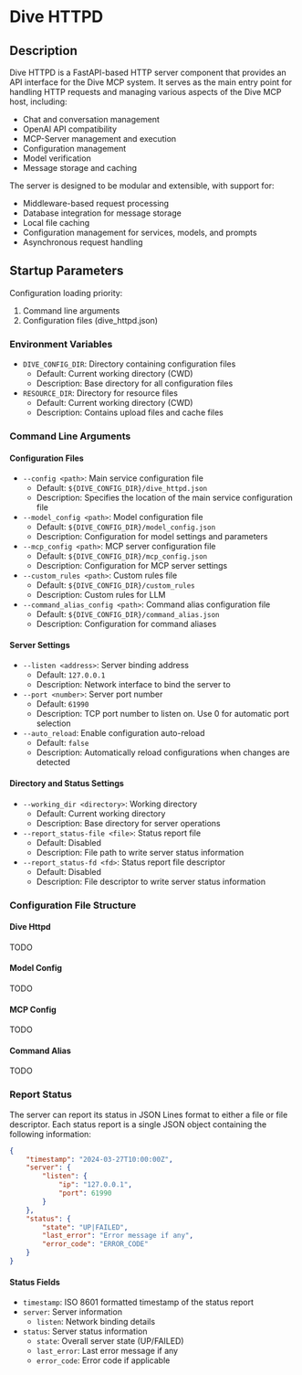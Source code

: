 # Dive HTTPD

## Description

Dive HTTPD is a FastAPI-based HTTP server component that provides an API interface for the Dive MCP system. It serves as the main entry point for handling HTTP requests and managing various aspects of the Dive MCP host, including:

- Chat and conversation management
- OpenAI API compatibility
- MCP-Server management and execution
- Configuration management
- Model verification
- Message storage and caching

The server is designed to be modular and extensible, with support for:
- Middleware-based request processing
- Database integration for message storage
- Local file caching
- Configuration management for services, models, and prompts
- Asynchronous request handling

## Startup Parameters

Configuration loading priority:
1. Command line arguments
2. Configuration files (dive_httpd.json)

### Environment Variables
- `DIVE_CONFIG_DIR`: Directory containing configuration files
  - Default: Current working directory (CWD)
  - Description: Base directory for all configuration files
- `RESOURCE_DIR`: Directory for resource files
  - Default: Current working directory (CWD)
  - Description: Contains upload files and cache files

### Command Line Arguments

#### Configuration Files
- `--config <path>`: Main service configuration file
  - Default: `${DIVE_CONFIG_DIR}/dive_httpd.json`
  - Description: Specifies the location of the main service configuration file
- `--model_config <path>`: Model configuration file
  - Default: `${DIVE_CONFIG_DIR}/model_config.json`
  - Description: Configuration for model settings and parameters
- `--mcp_config <path>`: MCP server configuration file
  - Default: `${DIVE_CONFIG_DIR}/mcp_config.json`
  - Description: Configuration for MCP server settings
- `--custom_rules <path>`: Custom rules file
  - Default: `${DIVE_CONFIG_DIR}/custom_rules`
  - Description: Custom rules for LLM
- `--command_alias_config <path>`: Command alias configuration file
  - Default: `${DIVE_CONFIG_DIR}/command_alias.json`
  - Description: Configuration for command aliases

#### Server Settings
- `--listen <address>`: Server binding address
  - Default: `127.0.0.1`
  - Description: Network interface to bind the server to
- `--port <number>`: Server port number
  - Default: `61990`
  - Description: TCP port number to listen on. Use 0 for automatic port selection
- `--auto_reload`: Enable configuration auto-reload
  - Default: `false`
  - Description: Automatically reload configurations when changes are detected

#### Directory and Status Settings
- `--working_dir <directory>`: Working directory
  - Default: Current working directory
  - Description: Base directory for server operations
- `--report_status-file <file>`: Status report file
  - Default: Disabled
  - Description: File path to write server status information
- `--report_status-fd <fd>`: Status report file descriptor
  - Default: Disabled
  - Description: File descriptor to write server status information

### Configuration File Structure

#### Dive Httpd
TODO

#### Model Config
TODO

#### MCP Config
TODO

#### Command Alias
TODO

### Report Status

The server can report its status in JSON Lines format to either a file or file descriptor. Each status report is a single JSON object containing the following information:

```json
{
    "timestamp": "2024-03-27T10:00:00Z",
    "server": {
        "listen": {
            "ip": "127.0.0.1",
            "port": 61990
        }
    },
    "status": {
        "state": "UP|FAILED",
        "last_error": "Error message if any",
        "error_code": "ERROR_CODE"
    }
}
```

#### Status Fields

- `timestamp`: ISO 8601 formatted timestamp of the status report
- `server`: Server information
  - `listen`: Network binding details
- `status`: Server status information
  - `state`: Overall server state (UP/FAILED)
  - `last_error`: Last error message if any
  - `error_code`: Error code if applicable
